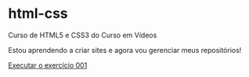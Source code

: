 # html-css
 Curso de HTML5 e CSS3 do Curso em Vídeos

 Estou aprendendo a criar sites e agora vou gerenciar meus repositórios!

 <a href="https://igor-santos-prog.github.io/html-css/exercicios/ex001/index.html">Executar o exercício 001</a>